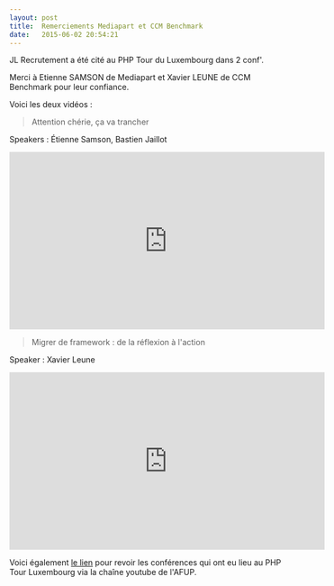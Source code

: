 ```yaml
---
layout: post
title:  Remerciements Mediapart et CCM Benchmark
date:   2015-06-02 20:54:21
---
```


JL Recrutement a été cité au PHP Tour du Luxembourg dans 2 conf'.

Merci à Etienne SAMSON de Mediapart et Xavier LEUNE de CCM Benchmark pour leur confiance.

Voici les deux vidéos : 

> Attention chérie, ça va trancher

Speakers : Étienne Samson, Bastien Jaillot

<iframe width="560" height="315" align="center" src="https://www.youtube.com/embed/8j_LprxGYbA" frameborder="0" allowfullscreen></iframe>

> Migrer de framework : de la réflexion à l'action

Speaker : Xavier Leune

<p><iframe width="560" height="315" align="center" src="https://www.youtube.com/embed/zHtLFAsA24s" frameborder="0" allowfullscreen></iframe></p>


Voici également <a href="https://www.youtube.com/playlist?list=PL9zDdgiGjkIc_1wnKTdU68dmVZ77ayPwW">le lien</a> pour revoir les conférences qui ont eu lieu au PHP Tour Luxembourg via la chaîne youtube de l'AFUP.
